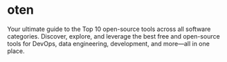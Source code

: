 # oten
Your ultimate guide to the Top 10 open-source tools across all software categories. Discover, explore, and leverage the best free and open-source tools for DevOps, data engineering, development, and more—all in one place.
